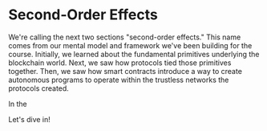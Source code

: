 # Second-Order Effects

We're calling the next two sections "second-order effects." This name comes from our mental model and framework we've been building for the course. Initially, we learned about the fundamental primitives underlying the blockchain world. Next, we saw how protocols tied those primitives together. Then, we saw how smart contracts introduce a way to create autonomous programs to operate within the trustless networks the protocols created.

In the 

Let's dive in!